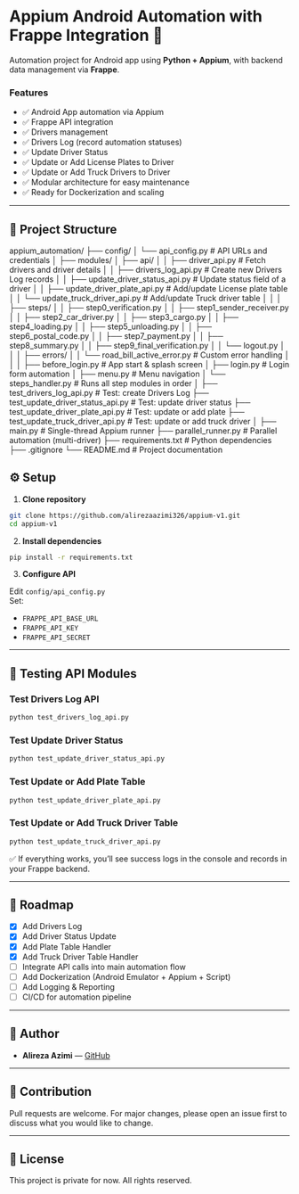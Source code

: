 
# Appium Android Automation with Frappe Integration 🚀

Automation project for Android app using **Python + Appium**, with backend data management via **Frappe**.

### Features
- ✅ Android App automation via Appium
- ✅ Frappe API integration
- ✅ Drivers management
- ✅ Drivers Log (record automation statuses)
- ✅ Update Driver Status
- ✅ Update or Add License Plates to Driver
- ✅ Update or Add Truck Drivers to Driver
- ✅ Modular architecture for easy maintenance
- ✅ Ready for Dockerization and scaling

---

## 📂 Project Structure

appium_automation/
├── config/
│   └── api_config.py                        # API URLs and credentials
│
├── modules/
│   ├── api/
│   │   ├── driver_api.py                    # Fetch drivers and driver details
│   │   ├── drivers_log_api.py               # Create new Drivers Log records
│   │   ├── update_driver_status_api.py      # Update status field of a driver
│   │   ├── update_driver_plate_api.py       # Add/update License plate table
│   │   └── update_truck_driver_api.py       # Add/update Truck driver table
│   │
│   ├── steps/
│   │   ├── step0_verification.py
│   │   ├── step1_sender_receiver.py
│   │   ├── step2_car_driver.py
│   │   ├── step3_cargo.py
│   │   ├── step4_loading.py
│   │   ├── step5_unloading.py
│   │   ├── step6_postal_code.py
│   │   ├── step7_payment.py
│   │   ├── step8_summary.py
│   │   ├── step9_final_verification.py
│   │   └── logout.py
│   │
│   ├── errors/
│   │   └── road_bill_active_error.py        # Custom error handling
│   │
│   ├── before_login.py                      # App start & splash screen
│   ├── login.py                             # Login form automation
│   ├── menu.py                              # Menu navigation
│   └── steps_handler.py                     # Runs all step modules in order
│
├── test_drivers_log_api.py                  # Test: create Drivers Log
├── test_update_driver_status_api.py         # Test: update driver status
├── test_update_driver_plate_api.py          # Test: update or add plate
├── test_update_truck_driver_api.py          # Test: update or add truck driver
│
├── main.py                                  # Single-thread Appium runner
├── parallel_runner.py                       # Parallel automation (multi-driver)
├── requirements.txt                         # Python dependencies
├── .gitignore
└── README.md                                # Project documentation


## ⚙️ Setup

1. **Clone repository**

```bash
git clone https://github.com/alirezaazimi326/appium-v1.git
cd appium-v1
```

2. **Install dependencies**

```bash
pip install -r requirements.txt
```

3. **Configure API**

Edit `config/api_config.py`  
Set:
- `FRAPPE_API_BASE_URL`
- `FRAPPE_API_KEY`
- `FRAPPE_API_SECRET`

---

## 🧪 Testing API Modules

### Test Drivers Log API

```bash
python test_drivers_log_api.py
```

### Test Update Driver Status

```bash
python test_update_driver_status_api.py
```

### Test Update or Add Plate Table

```bash
python test_update_driver_plate_api.py
```

### Test Update or Add Truck Driver Table

```bash
python test_update_truck_driver_api.py
```

✅ If everything works, you’ll see success logs in the console and records in your Frappe backend.

---

## 🧩 Roadmap

- [x] Add Drivers Log
- [x] Add Driver Status Update
- [x] Add Plate Table Handler
- [x] Add Truck Driver Table Handler
- [ ] Integrate API calls into main automation flow
- [ ] Add Dockerization (Android Emulator + Appium + Script)
- [ ] Add Logging & Reporting
- [ ] CI/CD for automation pipeline

---

## 👤 Author

- **Alireza Azimi** — [GitHub](https://github.com/alirezaazimi326)

---

## 🤝 Contribution

Pull requests are welcome. For major changes, please open an issue first to discuss what you would like to change.

---

## 📜 License

This project is private for now. All rights reserved.
